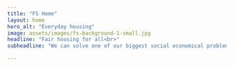 ```yaml
---
title: "FS Home"
layout: home
hero_alt: "Everyday housing"
image: assets/images/fs-background-1-small.jpg
headline: "Fair housing for all<br>"
subheadline: "We can solve one of our biggest social economical problems by design if we want" 

---
```

